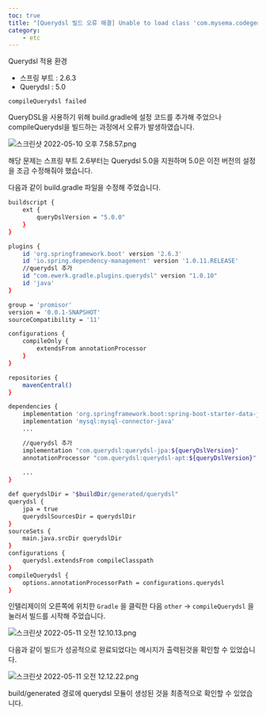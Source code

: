 ```yaml
---
toc: true
title: "[Querydsl 빌드 오류 해결] Unable to load class 'com.mysema.codegen.model.Type"
category:
    - etc
---
```


Querydsl 적용 환경

- 스프링 부트 : 2.6.3
- Querydsl : 5.0

`compileQuerydsl failed`

QueryDSL을 사용하기 위해 build.gradle에 설정 코드를 추가해 주었으나 compileQuerydsl을 빌드하는 과정에서 오류가 발생하였습니다.

![스크린샷 2022-05-10 오후 7.58.57.png](https://i.imgur.com/CCFoWDV.png)

해당 문제는 스프링 부트 2.6부터는 Querydsl 5.0을 지원하며 5.0은 이전 버전의 설정을 조금 수정해줘야 했습니다.

다음과 같이 build.gradle 파일을 수정해 주었습니다.

```bash
buildscript {
	ext {
		queryDslVersion = "5.0.0"
	}
}

plugins {
	id 'org.springframework.boot' version '2.6.3'
	id 'io.spring.dependency-management' version '1.0.11.RELEASE'
	//querydsl 추가
	id "com.ewerk.gradle.plugins.querydsl" version "1.0.10"
	id 'java'
}

group = 'promisor'
version = '0.0.1-SNAPSHOT'
sourceCompatibility = '11'

configurations {
	compileOnly {
		extendsFrom annotationProcessor
	}
}

repositories {
	mavenCentral()
}

dependencies {
	implementation 'org.springframework.boot:spring-boot-starter-data-jpa'
	implementation 'mysql:mysql-connector-java'
	...

	//querydsl 추가
	implementation "com.querydsl:querydsl-jpa:${queryDslVersion}"
	annotationProcessor "com.querydsl:querydsl-apt:${queryDslVersion}"
	
	...
}

def querydslDir = "$buildDir/generated/querydsl"
querydsl {
	jpa = true
	querydslSourcesDir = querydslDir
}
sourceSets {
	main.java.srcDir querydslDir
}
configurations {
	querydsl.extendsFrom compileClasspath
}
compileQuerydsl {
	options.annotationProcessorPath = configurations.querydsl
}
```

인텔리제이의 오른쪽에 위치한 `Gradle` 을 클릭한 다음 `other` → `compileQuerydsl` 을 눌러서 빌드를 시작해 주었습니다.

![스크린샷 2022-05-11 오전 12.10.13.png](https://i.imgur.com/bvadckY.png)

다음과 같이 빌드가 성공적으로 완료되었다는 메시지가 출력된것을 확인할 수 있었습니다.

![스크린샷 2022-05-11 오전 12.12.22.png](https://i.imgur.com/eZsiadp.png)

build/generated 경로에 querydsl 모듈이 생성된 것을 최종적으로 확인할 수 있었습니다.